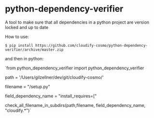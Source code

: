 # python-dependency-verifier
A tool to make sure that all dependencies in a python project are version locked and up to date

How to use:

`$ pip install https://github.com/cloudify-cosmo/python-dependency-verifier/archive/master.zip`

and then in python:

`from python_dependency_verifier import python_dependency_verifier

path = '/Users/gilzellner/dev/git/cloudify-cosmo/'

filename = "/setup.py"

field_dependency_name = "install_requires=["

check_all_filename_in_subdirs(path,filename, field_dependency_name, "cloudify.*")`
